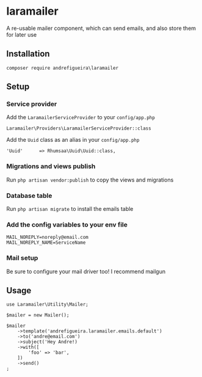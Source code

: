 # laramailer
A re-usable mailer component, which can send emails, and also store them for later use

## Installation

    composer require andrefigueira\laramailer

## Setup

### Service provider

Add the `LaramailerServiceProvider` to your `config/app.php`

    Laramailer\Providers\LaramailerServiceProvider::class
    
Add the `Uuid` class as an alias in your `config/app.php`

    'Uuid'      => Rhumsaa\Uuid\Uuid::class,
    
### Migrations and views publish
    
Run `php artisan vendor:publish` to copy the views and migrations

### Database table

Run `php artisan migrate` to install the emails table

### Add the config variables to your env file
    
    MAIL_NOREPLY=noreply@email.com
    MAIL_NOREPLY_NAME=ServiceName
    
### Mail setup

Be sure to configure your mail driver too! I recommend mailgun

## Usage

    use Laramailer\Utility\Mailer;
    
    $mailer = new Mailer();
    
    $mailer
        ->template('andrefigueira.laramailer.emails.default')
        ->to('andre@email.com')
        ->subject('Hey Andre!)
        ->with([
            'foo' => 'bar',
        ])
        ->send()
    ;
